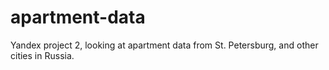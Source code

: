 # apartment-data
Yandex project 2, looking at apartment data from St. Petersburg, and other cities in Russia. 
